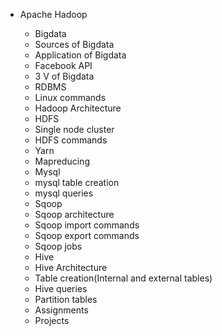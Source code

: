 - Apache Hadoop

	- Bigdata
	- Sources of Bigdata
	- Application of Bigdata
	- Facebook API
	- 3 V of Bigdata
	- RDBMS
	- Linux commands
	- Hadoop Architecture
	- HDFS
	- Single node cluster
	- HDFS commands
	- Yarn
	- Mapreducing
	- Mysql
	- mysql table creation
	- mysql queries
	- Sqoop
	- Sqoop architecture
	- Sqoop import commands
	- Sqoop export commands
	- Sqoop jobs
	- Hive
	- Hive Architecture
	- Table creation(Internal and external tables)
	- Hive queries
	- Partition tables
	- Assignments
	- Projects

